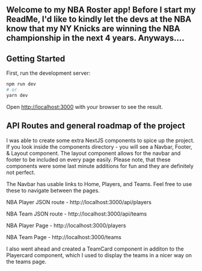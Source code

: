 ## Welcome to my NBA Roster app! Before I start my ReadMe, I'd like to kindly let the devs at the NBA know that my NY Knicks are winning the NBA championship in the next 4 years. Anyways....

## Getting Started

First, run the development server:

```bash
npm run dev
# or
yarn dev
```

Open [http://localhost:3000](http://localhost:3000) with your browser to see the result.


## API Routes and general roadmap of the project

I was able to create some extra NextJS components to spice up the project. If you look inside the components directory - you will see a Navbar, Footer, & Layout component. The layout component allows for the navbar and footer to be included on every page easily. Please note, that these components were some last minute additions for fun and they are definitely not perfect.

The Navbar has usable links to Home, Players, and Teams. Feel free to use these to navigate between the pages.

NBA Player JSON route - http://localhost:3000/api/players

NBA Team JSON route - http://localhost:3000/api/teams

NBA Player Page - http://localhost:3000/players

NBA Team Page - http://localhost:3000/teams

I also went ahead and created a TeamCard component in additon to the Playercard component, which I used to display the teams in a nicer way on the teams page.

